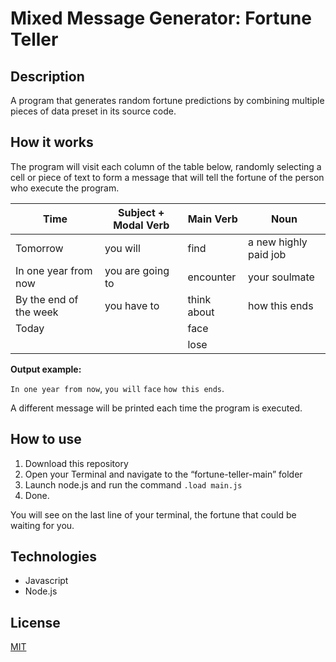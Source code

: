 # Mixed Message Generator: Fortune Teller

## Description

A program that generates random fortune predictions by combining multiple pieces of data preset in its source code.

## How it works

The program will visit each column of the table below, randomly selecting a cell or piece of text to form a message that will tell the fortune of the person who execute the program.

| Time | Subject + Modal Verb | Main Verb | Noun |
| --- | --- | --- | --- |
| Tomorrow | you will | find | a new highly paid job |
| In one year from now | you are going to | encounter  | your soulmate |
| By the end of the week | you have to | think about | how this ends |
| Today |  | face |  |
|  |  | lose |  |

**Output example:**

`In one year from now`, `you will` `face` `how this ends`.

A different message will be printed each time the program is executed.

## How to use

1. Download this repository
2. Open your Terminal and navigate to the “fortune-teller-main” folder
3. Launch node.js and run the command `.load main.js`
4. Done.

You will see on the last line of your terminal, the fortune that could be waiting for you.

## Technologies

- Javascript
- Node.js

## License

[MIT](LICENSE.txt)
